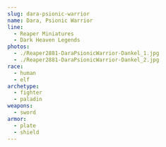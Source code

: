 ```yaml
---
slug: dara-psionic-warrior
name: Dara, Psionic Warrior
line:
  - Reaper Miniatures
  - Dark Heaven Legends
photos:
  - ./Reaper2881-DaraPsionicWarrior-Dankel_1.jpg
  - ./Reaper2881-DaraPsionicWarrior-Dankel_2.jpg
race:
  - human
  - elf
archetype:
  - fighter
  - paladin
weapons:
  - sword
armor:
  - plate
  - shield
---
```

